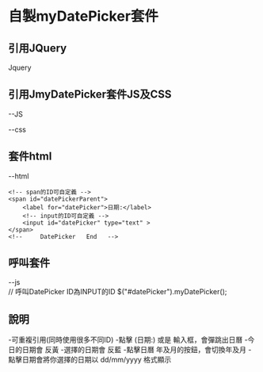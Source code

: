 # 自製myDatePicker套件

## 引用JQuery
   Jquery
<script src="https://code.jquery.com/jquery-1.12.4.min.js"
  integrity="sha256-ZosEbRLbNQzLpnKIkEdrPv7lOy9C27hHQ+Xp8a4MxAQ=" crossorigin="anonymous"></script>

## 引用JmyDatePicker套件JS及CSS
--JS

<script src="https://github.com/dstsidragon/myDatePickerUI/blob/main/js/datePicker.js"></script>


--css

<p><link rel="stylesheet" href="https://github.com/dstsidragon/myDatePickerUI/blob/main/css/datePicker.css"></p>
 

## 套件html
--html
 <!--     DatePicker   Start   -->
    <!-- span的ID可自定義 -->
    <span id="datePickerParent">
        <label for="datePicker">日期:</label>
        <!-- input的ID可自定義 -->
        <input id="datePicker" type="text" >
    </span>
    <!--     DatePicker   End   -->

##  呼叫套件
--js  
 //  呼叫DatePicker  ID為INPUT的ID 
$("#datePicker").myDatePicker();

## 說明
-可重複引用(同時使用很多不同ID)
-點擊 (日期:) 或是 輸入框，會彈跳出日曆
-今日的日期會  反黃
-選擇的日期會  反藍
-點擊日曆 年及月的按鈕，會切換年及月
-點擊日期會將你選擇的日期以 dd/mm/yyyy 格式顯示
